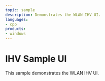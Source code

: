 ```yaml
---
topic: sample
description: Demonstrates the WLAN IHV UI.
languages:
- cpp
products:
- windows
---
```


<!---
    name: IHV Sample UI
    platform: Application
    language: cpp
    category: Network
    description: IHV Sample UI
    samplefwlink: https://go.microsoft.com/fwlink/p/?linkid=869057
--->

# IHV Sample UI

This sample demonstrates the WLAN IHV UI.
